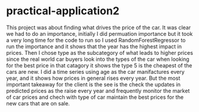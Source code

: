 # practical-application2
This project was about finding what drives the price of the car. It was clear we had to do an importance, initially I did
permuation importance but it took a very long time for the code to run so I used RandomForestRegressor to run the importance
and it shows that the year has the highest impact in prices. Then I chose type as the subcategory of what leads to higher prices since the real world car buyers look into the types of the car when looking for the best price in that catagory it shows the type 5 is the cheapest of the cars are new. I did a time series using age as the car manifactures every year, and it shows how prices in general rises every year. But the most important takeaway for the client is the see is the check the updates in predicted prices as the raise every year and frequently monitor the market of car prices and chech with type of car maintain the best prices for the new cars that are on sale. 
